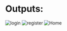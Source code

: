 # Outputs:

![login](https://github.com/KavinduR98/SnapConnect/assets/88982954/8837879d-cd07-4fa2-b4eb-a1c144d35bb0)
![register](https://github.com/KavinduR98/SnapConnect/assets/88982954/8ba7b74f-6fb3-488b-8085-f09efd7e603b)
![Home](https://github.com/KavinduR98/SnapConnect/assets/88982954/d75ac663-53ea-4546-8c79-40645b031070)
